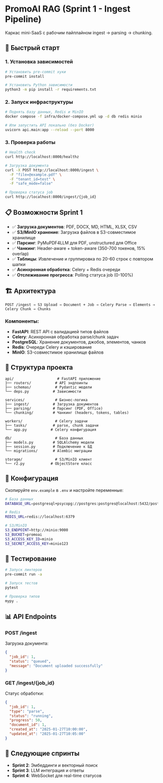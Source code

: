 # PromoAI RAG (Sprint 1 - Ingest Pipeline)

Каркас mini-SaaS с рабочим пайплайном ingest → parsing → chunking.

## 🚀 Быстрый старт

### 1. Установка зависимостей
```bash
# Установить pre-commit хуки
pre-commit install

# Установить Python зависимости
python3 -m pip install -r requirements.txt
```

### 2. Запуск инфраструктуры
```bash
# Поднять базу данных, Redis и MinIO
docker compose -f infra/docker-compose.yml up -d db redis minio

# Или запустить API локально (без Docker)
uvicorn api.main:app --reload --port 8000
```

### 3. Проверка работы
```bash
# Health check
curl http://localhost:8000/healthz

# Загрузка документа
curl -X POST http://localhost:8000/ingest \
  -F "file=@example.pdf" \
  -F "tenant_id=test" \
  -F "safe_mode=false"

# Проверка статуса job
curl http://localhost:8000/ingest/{job_id}
```

## 📋 Возможности Sprint 1

- ✅ **Загрузка документов**: PDF, DOCX, MD, HTML, XLSX, CSV
- ✅ **S3/MinIO хранение**: Загрузка файлов в S3-совместимое хранилище
- ✅ **Парсинг**: PyMuPDF4LLM для PDF, unstructured для Office
- ✅ **Чанкинг**: Header-aware + token-aware (350-700 токенов, 15% overlap)
- ✅ **Таблицы**: Извлечение и группировка по 20-60 строк с повтором шапки
- ✅ **Асинхронная обработка**: Celery + Redis очереди
- ✅ **Отслеживание прогресса**: Polling статуса job (0-100%)

## 🏗️ Архитектура

```
POST /ingest → S3 Upload → Document + Job → Celery Parse → Elements → Celery Chunk → Chunks
```

### Компоненты:
- **FastAPI**: REST API с валидацией типов файлов
- **Celery**: Асинхронная обработка parse/chunk задач
- **PostgreSQL**: Хранение документов, джобов, элементов, чанков
- **Redis**: Очереди Celery и кэширование
- **MinIO**: S3-совместимое хранилище файлов

## 📁 Структура проекта

```
api/                    # FastAPI приложение
├── routers/           # API эндпоинты
├── schemas/           # Pydantic модели
└── deps.py           # Зависимости

services/              # Бизнес-логика
├── ingest/           # Загрузка документов
├── parsing/          # Парсинг (PDF, Office)
└── chunking/         # Чанкинг (headers, tokens, tables)

workers/               # Celery задачи
├── tasks/            # parse, chunk задачи
└── app.py           # Celery конфигурация

db/                    # База данных
├── models.py         # SQLAlchemy модели
├── session.py        # Подключение к БД
└── migrations/       # Alembic миграции

storage/               # S3/MinIO клиент
└── r2.py            # ObjectStore класс
```

## 🔧 Конфигурация

Скопируйте `env.example` в `.env` и настройте переменные:

```bash
# База данных
DATABASE_URL=postgresql+psycopg://postgres:postgres@localhost:5432/postgres

# Redis
REDIS_URL=redis://localhost:6379

# S3/MinIO
S3_ENDPOINT=http://minio:9000
S3_BUCKET=promoai
S3_ACCESS_KEY_ID=minio
S3_SECRET_ACCESS_KEY=minio123
```

## 🧪 Тестирование

```bash
# Запуск линтеров
pre-commit run -a

# Запуск тестов
pytest

# Проверка типов
mypy .
```

## 📊 API Endpoints

### POST /ingest
Загрузка документа:
```json
{
  "job_id": 1,
  "status": "queued",
  "message": "Document uploaded successfully"
}
```

### GET /ingest/{job_id}
Статус обработки:
```json
{
  "job_id": 1,
  "type": "parse",
  "status": "running",
  "progress": 50,
  "document_id": 1,
  "created_at": "2025-01-27T10:00:00",
  "updated_at": "2025-01-27T10:05:00"
}
```

## 🚧 Следующие спринты

- **Sprint 2**: Эмбеддинги и векторный поиск
- **Sprint 3**: LLM интеграция и ответы
- **Sprint 4**: WebSocket для real-time статусов
